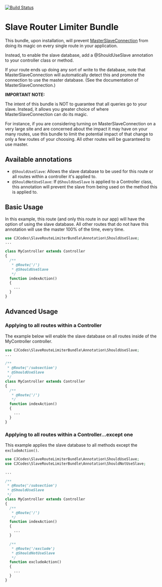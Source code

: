 [![Build Status](https://travis-ci.org/cjcodes/slave-route-limiter-bundle.svg?branch=master)](https://travis-ci.org/cjcodes/slave-route-limiter-bundle)

# Slave Router Limiter Bundle

This bundle, upon installation, will prevent [MasterSlaveConnection](http://www.doctrine-project.org/api/dbal/2.3/class-Doctrine.DBAL.Connections.MasterSlaveConnection.html) from doing its magic on every single route in your application.

Instead, to enable the slave database, add a @ShouldUseSlave annotation to your controller class or method.

If your route ends up doing any sort of write to the database, note that MasterSlaveConnection will automatically detect this and promote the connection to use the master database. (See the documentation of MasterSlaveConnection.)

**IMPORTANT NOTE:**

The intent of this bundle is NOT to guarantee that all queries go to your slave. Instead, it allows you greater choice of where MasterSlaveConnection can do its magic.

For instance, if you are considering turning on MasterSlaveConnection on a very large site and are concerned about the impact it may have on your many routes, use this bundle to limit the potential impact of that change to only a few routes of your choosing. All other routes will be guaranteed to use master.

## Available annotations

- `@ShouldUseSlave`: Allows the slave database to be used for this route or all routes within a controller it's applied to.
- `@ShouldNotUseSlave`: If `@ShouldUseSlave` is applied to a Controller class, this annotation will prevent the slave from being used on the method this is applied to.

## Basic Usage

In this example, this route (and only this route in our app) will have the option of using the slave database. All other routes that do not have this annotation will use the master 100% of the time, every time.

```php
use CJCodes\SlaveRouteLimiterBundle\Annotation\ShouldUseSlave;
...

class MyController extends Controller
{
  /**
   * @Route('/')
   * @ShouldUseSlave
   */
  function indexAction()
  {
    ...
  }
}

```

## Advanced Usage

### Applying to all routes within a Controller

The example below will enable the slave database on all routes inside of the MyController controller.

```php
use CJCodes\SlaveRouteLimiterBundle\Annotation\ShouldUseSlave;
...

/**
 * @Route('/subsection')
 * @ShouldUseSlave
 */
class MyController extends Controller
{
  /**
   * @Route('/')
   */
  function indexAction()
  {
    ...
  }
}

```

### Applying to all routes within a Controller...except one

This example applies the slave database to all methods except the `excludeAction()`.

```php
use CJCodes\SlaveRouteLimiterBundle\Annotation\ShouldUseSlave;
use CJCodes\SlaveRouteLimiterBundle\Annotation\ShouldNotUseSlave;

...

/**
 * @Route('/subsection')
 * @ShouldUseSlave
 */
class MyController extends Controller
{
  /**
   * @Route('/')
   */
  function indexAction()
  {
    ...
  }

  /**
   * @Route('/exclude')
   * @ShouldNotUseSlave
   */
  function excludeAction()
  {
    ...
  }
}

```
